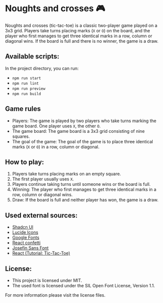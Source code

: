 # Noughts and crosses :video_game:

Noughts and crosses (tic-tac-toe) is a classic two-player game played on a 3x3 grid. Players take turns placing marks (`X` or `O`) on the board, and the player who first manages to get three identical marks in a row, column or diagonal wins. If the board is full and there is no winner, the game is a draw.

## Available scripts:

In the project directory, you can run:

- `npm run start`
- `npm run lint`
- `npm run preview`
- `npm run build`

## Game rules

- Players: The game is played by two players who take turns marking the game board. One player uses `X`, the other `O`.
- The game board: The game board is a 3x3 grid consisting of nine squares.
- The goal of the game: The goal of the game is to place three identical marks (`X` or `O`) in a row, column or diagonal.

## How to play:

1. Players take turns placing marks on an empty square.
2. The first player usually uses `X`.
3. Players continue taking turns until someone wins or the board is full.
4. Winning: The player who first manages to get three identical marks in a row, column or diagonal wins.
5. Draw: If the board is full and neither player has won, the game is a draw.

## Used external sources:

- [Shadcn UI](https://ui.shadcn.com/)
- [Lucide Icons](https://lucide.dev)
- [Google Fonts](https://fonts.google.com/specimen/Josefin+Sans)
- [React confetti](https://www.npmjs.com/package/react-confetti)
- [Josefin Sans Font](https://github.com/googlefonts/josefinsans)
- [React (Tutorial: Tic-Tac-Toe)](https://react.dev/learn/tutorial-tic-tac-toe)

## License:

- This project is licensed under MIT.
- The used font is licensed under the SIL Open Font License, Version 1.1.

For more information please visit the license files.

